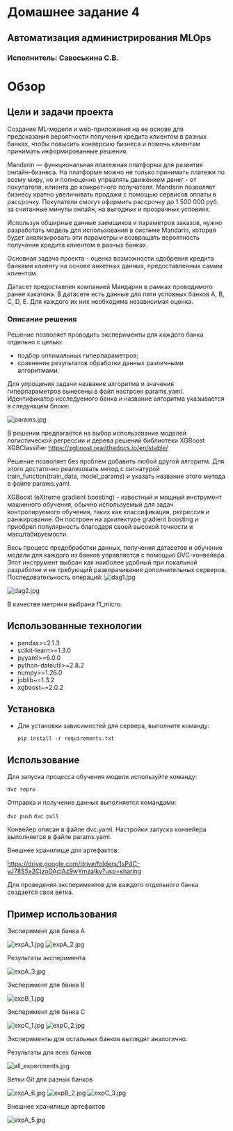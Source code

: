 # Домашнее задание 4

## Автоматизация администрирования MLOps

### Исполнитель: Савоськина С.В.

# Обзор

## Цели и задачи проекта
Создание ML-модели и web-приложения на ее основе для предсказания вероятности получения кредита клиентом в разных банках, чтобы повысить конверсию бизнеса и помочь клиентам принимать информированные решения.

Mandarin — функциональная платежная платформа для развития онлайн-бизнеса. На платформе можно не только принимать платежи по всему миру, но и полноценно управлять движением денег - от покупателя, клиента до конкретного получателя. Mandarin позволяет бизнесу кратно увеличивать продажи с помощью сервисов оплаты в рассрочку. Покупатели смогут оформить рассрочку до 1 500 000 руб. за считанные минуты онлайн, на выгодных и прозрачных условиях.

Используя обширные данные заемщиков и параметров заказов, нужно разработать модель для использования в системе Mandarin, которая будет анализировать эти параметры и возвращать вероятность получения кредита клиентом в разных банках. 

Основная задача проекта -  оценка возможности одобрения кредита банками клиенту на основе анкетных данных, предоставленных самим клиентом.

Датасет предоставлен компанией Мандарин в рамках проводимого ранее хакатона.
В датасете есть данные для пяти условных банков A, B, C, D, E. Для каждого их них необходима независимая оценка.

### Описание решения
Решение позволяет проводить эксперименты для каждого банка отдельно с целью:
- подбор оптимальных гиперпараметров;
- сравнение результатов обработки данных различными алгоритмами.

Для упрощения задачи название алгоритма и значения гиперпараметров вынесены в файл настроек params.yaml.
Идентификатор исследуемого банка и название алгоритма указывается в следующем блоке:

![params.jpg](img%2Fparams.jpg)

В решении предлагается на выбор использование моделей логистической регрессии и дерева решений библиотеки XGBoost XGBClassifier https://xgboost.readthedocs.io/en/stable/

Решение позволяет без проблем добавить любой другой алгоритм. 
Для этого достаточно реализовать метод с сигнатурой  train_function(train_data, model_params)  и указать название этого метода в файле params.yaml.

XGBoost (eXtreme gradient boosting) - известный и мощный инструмент машинного обучения, 
обычно используемый для задач контролируемого обучения, таких как классификация, регрессия и ранжирование.
Он построен на архитектуре gradient boosting и приобрел популярность благодаря своей высокой точности и масштабируемости.

Весь процесс предобработки данных, получения датасетов и обучение модели для каждого из банков управляется с помощью DVC-конвейера.
Этот инструмент выбран как наиболее удобный при локальной разработке и не требующий разворачивания дополнительных серверов. 
Последовательность операций:
![dag1.jpg](img%2Fdag1.jpg)

![dag2.jpg](img%2Fdag2.jpg)

В качестве метрики выбрана f1_micro.

## Использованные технологии

- pandas>=2.1.3
- scikit-learn>=1.3.0
- pyyaml>=6.0.0
- python-dateutil>=2.8.2
- numpy>=1.26.0
- joblib~=1.3.2
- xgboost~=2.0.2

## Установка

- Для установки зависимостей для сервера, выполните команду:

  `pip install -r requirements.txt`

## Использование

Для запуска процесса обучения модели используйте команду:

  `dvc repro`

Отправка и получение данных выполняется командами:

`dvc push`
`dvc pull`

Конвейер описан в файле dvc.yaml.
Настройки запуска конвейера выполняется в файле params.yaml.

Внешнее хранилище для артефактов:

https://drive.google.com/drive/folders/1sP4C-yJ78S5x2CjzoDAcjAz9wYmzalkv?usp=sharing

Для проведения экспериментов для каждого отдельного банка создается своя ветка.

## Пример использования
Эксперимент для банка А

![expA_1.jpg](img%2FexpA_1.jpg)
![expA_2.jpg](img%2FexpA_2.jpg)

Результаты эксперимента

![expA_3.jpg](img%2FexpA_3.jpg)

Эксперимент для банка В

![expB_1.jpg](img%2FexpB_1.jpg)

Эксперимент для банка С

![expC_1.jpg](img%2FexpC_1.jpg)
![expC_2.jpg](img%2FexpC_2.jpg)

Эксперименты для остальных банков выглядят аналогично. 

Результаты для всех банков

![all_experiments.jpg](img%2Fall_experiments.jpg)

Ветки Git для разных банков

![expA_6.jpg](img%2FexpA_6.jpg)
![expB_2.jpg](img%2FexpB_2.jpg)
![expC_3.jpg](img%2FexpC_3.jpg)

Внешнее хранилище артефактов

![expA_5.jpg](img%2FexpA_5.jpg)



